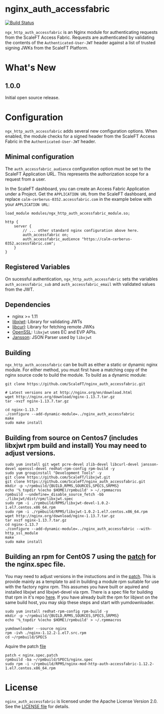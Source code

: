 # nginx_auth_accessfabric

[![Build Status](https://travis-ci.org/ScaleFT/nginx_auth_accessfabric.svg?branch=master)](https://travis-ci.org/ScaleFT/nginx_auth_accessfabric)

`ngx_http_auth_accessfabric` is an Nginx module for authenticating requests from the ScaleFT Access Fabric.  Requests are authenticated by validating the contents of the `Authenticated-User-JWT` header against a list of trusted signing JWKs from the ScaleFT Platform.

# What's New

## 1.0.0

Initial open source release.

# Configuration

`ngx_http_auth_accessfabric` adds several new configuration options. When enabled, the module checks for a signed header from the ScaleFT Access Fabric in the `Authenticated-User-JWT` header.

## Minimal configuration

The `auth_accessfabric_audience` configuration option must be set to the ScaleFT Application URL.  This represents the authorization scope for a request from a user.

In the ScaleFT dashboard, you can create an Access Fabric Application under a Project. Get the `APPLICATION URL` from the ScaleFT dashboard, and replace `calm-cerberus-0352.accessfabric.com` in the example below with your `APPLICATION URL`:

```
load_module modules/ngx_http_auth_accessfabric_module.so;

http {
    server {
        // ... other standard nginx configuration above here.
        auth_accessfabric on;
        auth_accessfabric_audience "https://calm-cerberus-0352.accessfabric.com";
    }
}

```

## Registered Variables

On sucessful authentication, `ngx_http_auth_accessfabric` sets the variables `auth_accessfabric_sub` and `auth_accessfabric_email` with validated values from the JWT. 

## Dependencies

- nginx >= 1.11
- [libxjwt](https://github.com/ScaleFT/libxjwt): Library for validating JWTs
- [libcurl](https://curl.haxx.se/libcurl/): Library for fetching remote JWKs
- [OpenSSL](https://www.openssl.org/): `libxjwt` uses EC and EVP APIs.
- [Jansson](http://www.digip.org/jansson/): JSON Parser used by `libxjwt`

## Building

`ngx_http_auth_accessfabric` can be built as either a static or dynamic nginx module.  For either method,
you must first have a matching copy of the nginx source code to build the module. To build as a dynamic module:

```
git clone https://github.com/ScaleFT/nginx_auth_accessfabric.git

# Latest versions are at http://nginx.org/en/download.html
wget http://nginx.org/download/nginx-1.13.7.tar.gz
tar -xvzf nginx-1.13.7.tar.gz

cd nginx-1.13.7
./configure --add-dynamic-module=../nginx_auth_accessfabric
make
sudo make install
```

## Building from source on Centos7 (includes libxjwt rpm build and install) You may need to adjust versions.

```
sudo yum install git wget pcre-devel zlib-devel libcurl-devel jansson-devel openssl-devel redhat-rpm-config rpm-build -y
sudo yum groupinstall "Development Tools" -y
git clone https://github.com/ScaleFT/libxjwt.git
git clone https://github.com/ScaleFT/nginx_auth_accessfabric.git 
mkdir -p ~/rpmbuild/{BUILD,RPMS,SOURCES,SPECS,SRPMS}
echo '%_topdir %(echo $HOME)/rpmbuild' > ~/.rpmmacros
rpmbuild --undefine=_disable_source_fetch -bb ./libxjwt/dist/rpm/libxjwt.spec
sudo rpm -i ./rpmbuild/RPMS/libxjwt-devel-1.0.2-1.el7.centos.x86_64.rpm
sudo rpm -i ./rpmbuild/RPMS/libxjwt-1.0.2-1.el7.centos.x86_64.rpm
wget http://nginx.org/download/nginx-1.13.7.tar.gz
tar xvzf nginx-1.13.7.tar.gz
cd nginx-1.13.7
./configure --add-dynamic-module=../nginx_auth_accessfabric --with-http_ssl_module
make
sudo make install
```

## Building an rpm for CentOS 7 using the [patch](./dist/rpm/centos7/nginx.spec.patch) for the nginx.spec file.
You may need to adjust versions in the instuctions and in the [patch](./dist/rpm/centos7/nginx.spec.patch).  This is provide mainly as a template to aid in building a module rpm suitable for use with the factory nginx rpm.
This assumes you have built or aquired and installed libxjwt and libxjwt-devel via rpm. There is a spec file for building that rpm in it's repo [here](https://github.com/ScaleFT/libxjwt/blob/master/dist/rpm/libxjwt.spec).
If you have already built the rpm for libjwxt on the same build host, you may skip these steps and start with yumdownloader.
```
sudo yum install redhat-rpm-config rpm-build -y
mkdir -p ~/rpmbuild/{BUILD,RPMS,SOURCES,SPECS,SRPMS}
echo '%_topdir %(echo $HOME)/rpmbuild' > ~/.rpmmacros
```
```
yumdownloader --source nginx
rpm -ivh ./nginx-1.12.2-1.el7.src.rpm
cd ~/rpmbuild/SPECS
```
Aquire the patch [file](./dist/rpm/centos7/nginx.spec.patch)
```
patch < nginx.spec.patch
rpmbuild -ba ~/rpmbuild/SPECS/nginx.spec
sudo rpm -i ~/rpmbuild/RPMS/nginx-mod-http-auth-accessfabric-1.12.2-1.el7.centos.x86_64.rpm
```

# License

`nginx_auth_accessfabric` is licensed under the Apache License Version 2.0. See the [LICENSE file](./LICENSE) for details.
